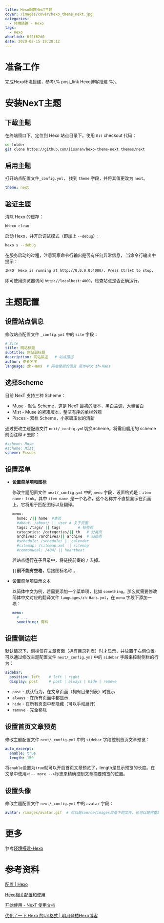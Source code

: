 ```yaml
---
title: Hexo配置NexT主题
cover: /images/cover/hexo_theme_next.jpg
categories:
  - 环境搭建 - Hexo
tags:
  - Hexo
abbrlink: 6f2f62d0
date: 2020-02-15 19:20:12
---
```


# 准备工作

完成Hexo环境搭建，参考{% post_link Hexo博客搭建 %}。

# 安装NexT主题

## 下载主题

在终端窗口下，定位到 Hexo 站点目录下。使用 `Git` checkout 代码：

```bash
cd folder
git clone https://github.com/iissnan/hexo-theme-next themes/next
```

## 启用主题

打开站点配置文件`_config.yml`， 找到 `theme` 字段，并将其值更改为 `next`。

```yaml
theme: next
```

## 验证主题

清除 Hexo 的缓存：

```bash
hHexo clean
```

启动 Hexo，并开启调试模式（即加上 `--debug`）:

```bash
hexo s --debug
```

在服务启动的过程，注意观察命令行输出是否有任何异常信息， 当命令行输出中提示：

```bash
INFO  Hexo is running at http://0.0.0.0:4000/. Press Ctrl+C to stop.
```

即可使用浏览器访问 `http://localhost:4000`，检查站点是否正确运行。

# 主题配置

## 设置站点信息

修改站点配置文件 `_config.yml` 中的 `site` 字段：

```yaml
# Site
title: 网站标题
subtitle: 网站副标题
description: 网站描述	# 站点描述
author: 作者名字
language: zh-Hans  # 网站使用的语言 简体中文 zh-Hans
```

## 选择Scheme

目前 NexT 支持三种 Scheme：

* Muse - 默认 Scheme，这是 NexT 最初的版本，黑白主调，大量留白
* Mist - Muse 的紧凑版本，整洁有序的单栏外观
* Pisces - 双栏 Scheme，小家碧玉似的清新

通过更改主题配置文件 `next/_config.yml`切换Scheme，将需用启用的 scheme 前面注释 `#` 去除：

```yaml
#scheme: Muse
#scheme: Mist
scheme: Pisces
```

## 设置菜单

* **设置菜单项和图标**

  修改主题配置文件 `next/_config.yml` 中的 `menu` 字段，设置格式是：`item name: link`。其中 `item name `是一个名称，这个名称并不直接显示在页面上，它将用于匹配图标以及翻译。

  ```bash
  menu:
    home: /|| home	#主页
    #about: /about/ || user	# 关于页面
    tags: /tags/ || tags		# 标签页
    categories: /categories/|| th	# 分类页
    archives: /archives/|| archive	# 归档页
    #schedule: /schedule/ || calendar
    #sitemap: /sitemap.xml || sitemap
    #commonweal: /404/ || heartbeat
  ```

  若站点运行在子目录中，将链接前缀的 `/` 去掉。

  **`||`前不能有空格**，后接图标名称 。

* 设置菜单项显示文本

  以简体中文为例，若需要添加一个菜单项，比如 `something`。那么就需要修改简体中文对应的翻译文件 `languages/zh-Hans.yml`，在 `menu` 字段下添加一项：

  ```yaml
  menu:
    # ...
    something: 有料
  ```

## 设置侧边栏

默认情况下，侧栏仅在文章页面（拥有目录列表）时才显示，并放置于右侧位置。 可以通过修改主题配置文件 `next/_config.yml` 中的 `sidebar` 字段来控制侧栏的行为：

```yaml
sidebar:
  position: left	# left | right
  display: post		# post | always | hide | remove
```

- `post` - 默认行为，在文章页面（拥有目录列表）时显示
- `always` - 在所有页面中都显示
- `hide` - 在所有页面中都隐藏（可以手动展开）
- `remove` - 完全移除

## 设置首页文章预览

修改主题配置文件 `next/_config.yml` 中的 `sidebar` 字段控制首页文章预览：

```yaml
auto_excerpt:
  enable: true
  length: 150
```

将`enable`设置为`true`就可以开启首页文章预览了，length是显示预览的长度。在文章中使用`<!-- more -->`标志来精确控制文章摘要预览的位置。

## 设置头像

修改主题配置文件 `next/_config.yml` 中的 `avatar` 字段：

```yaml
avatar: /images/avatar.gif	# 可以是source/images目录下的文件，也可以是完整的URL
```

# 更多

参考[环境搭建-Hexo](/categories/环境搭建-Hexo/)

# 参考资料

[配置 | Hexo](https://hexo.io/zh-cn/docs/configuration)

[Hexo相关配置和使用](https://www.jianshu.com/p/d5d3e10576d1)

[开始使用 - NexT 使用文档](http://theme-next.iissnan.com/getting-started.html)

[优化了一下 Hexo 的Url格式 | 明月登楼Hexo博客](https://hexo.imydl.tech/archives/32043.html)